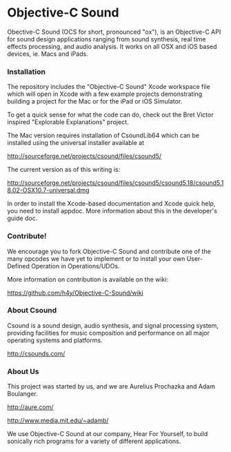 Objective-C Sound
=================

Obective-C Sound (OCS for short, pronounced "ox"), is an Objective-C API 
for sound design applications ranging from sound synthesis, real time effects
processing, and audio analysis.  It works on all OSX and iOS based devices, 
ie. Macs and iPads.

### Installation

The repository includes the "Objective-C Sound" Xcode workspace file which will 
open in Xcode with a few example projects demonstrating building a project
for the Mac or for the iPad or iOS Simulator.  

To get a quick sense for what the code can do, check out the Bret Victor
inspired "Explorable Explanations" project.

The Mac version requires installation of CsoundLib64 which can be installed
using the universal installer available at

http://sourceforge.net/projects/csound/files/csound5/

The current version as of this writing is:

http://sourceforge.net/projects/csound/files/csound5/csound5.18/csound5.18.02-OSX10.7-universal.dmg

In order to install the Xcode-based documentation and Xcode quick help, you need 
to install appdoc.  More information about this in the developer's guide doc.

### Contribute!

We encourage you to fork Objective-C Sound and contribute one of the many 
opcodes we have yet to implement or to install your own User-Defined Operation
in Operations/UDOs.  

More information on contribution is available on the wiki:

https://github.com/h4y/Objective-C-Sound/wiki

### About Csound

Csound is a sound design, audio synthesis, and signal processing system, 
providing facilities for music composition and performance on all major 
operating systems and platforms.

http://csounds.com/

### About Us

This project was started by us, and we are Aurelius Prochazka and Adam Boulanger.  

http://aure.com/

http://www.media.mit.edu/~adamb/

We use Objective-C Sound at our company, Hear For Yourself, to build 
sonically rich programs for a variety of different applications.
